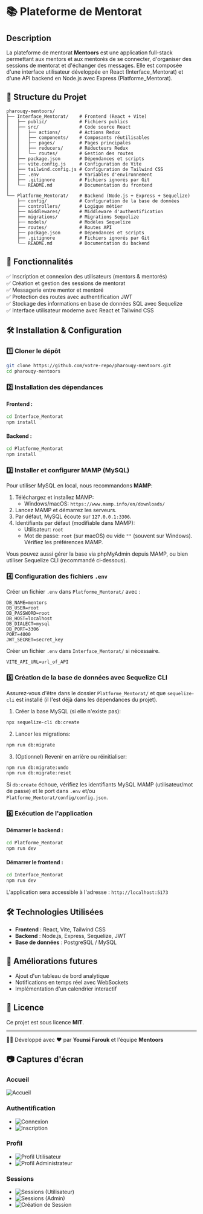 # 📚 Plateforme de Mentorat

## Description

La plateforme de mentorat **Mentoors** est une application full-stack permettant aux mentors et aux mentorés de se connecter, d'organiser des sessions de mentorat et d'échanger des messages. Elle est composée d'une interface utilisateur développée en React (Interface_Mentorat) et d'une API backend en Node.js avec Express (Platforme_Mentorat).

## 📁 Structure du Projet

```
pharouqy-mentoors/
├── Interface_Mentorat/    # Frontend (React + Vite)
│   ├── public/            # Fichiers publics
│   ├── src/               # Code source React
│   │   ├── actions/       # Actions Redux
│   │   ├── components/    # Composants réutilisables
│   │   ├── pages/         # Pages principales
│   │   ├── reducers/      # Réducteurs Redux
│   │   └── routes/        # Gestion des routes
│   ├── package.json       # Dépendances et scripts
│   ├── vite.config.js     # Configuration de Vite
│   ├── tailwind.config.js # Configuration de Tailwind CSS
│   ├── .env               # Variables d'environnement
│   ├── .gitignore         # Fichiers ignorés par Git
│   └── README.md          # Documentation du frontend
│
└── Platforme_Mentorat/    # Backend (Node.js + Express + Sequelize)
    ├── config/            # Configuration de la base de données
    ├── controllers/       # Logique métier
    ├── middlewares/       # Middleware d'authentification
    ├── migrations/        # Migrations Sequelize
    ├── models/            # Modèles Sequelize
    ├── routes/            # Routes API
    ├── package.json       # Dépendances et scripts
    ├── .gitignore         # Fichiers ignorés par Git
    └── README.md          # Documentation du backend
```

## 🚀 Fonctionnalités

✅ Inscription et connexion des utilisateurs (mentors & mentorés)  
✅ Création et gestion des sessions de mentorat  
✅ Messagerie entre mentor et mentoré  
✅ Protection des routes avec authentification JWT  
✅ Stockage des informations en base de données SQL avec Sequelize  
✅ Interface utilisateur moderne avec React et Tailwind CSS  

## 🛠️ Installation & Configuration

### 1️⃣ Cloner le dépôt
```bash
git clone https://github.com/votre-repo/pharouqy-mentoors.git
cd pharouqy-mentoors
```

### 2️⃣ Installation des dépendances
#### Frontend :
```bash
cd Interface_Mentorat
npm install
```
#### Backend :
```bash
cd Platforme_Mentorat
npm install
```

### 3️⃣ Installer et configurer MAMP (MySQL)

Pour utiliser MySQL en local, nous recommandons **MAMP**:

1. Téléchargez et installez MAMP:
   - Windows/macOS: `https://www.mamp.info/en/downloads/`
2. Lancez MAMP et démarrez les serveurs.
3. Par défaut, MySQL écoute sur `127.0.0.1:3306`.
4. Identifiants par défaut (modifiable dans MAMP):
   - Utilisateur: `root`
   - Mot de passe: `root` (sur macOS) ou vide `""` (souvent sur Windows). Vérifiez les préférences MAMP.

Vous pouvez aussi gérer la base via phpMyAdmin depuis MAMP, ou bien utiliser Sequelize CLI (recommandé ci‑dessous).

### 4️⃣ Configuration des fichiers `.env`
Créer un fichier `.env` dans `Platforme_Mentorat/` avec :
```
DB_NAME=mentors
DB_USER=root
DB_PASSWORD=root
DB_HOST=localhost
DB_DIALECT=mysql
DB_PORT=3306
PORT=4000
JWT_SECRET=secret_key
```
Créer un fichier `.env` dans `Interface_Mentorat/` si nécessaire.
```
VITE_API_URL=url_of_API
```

### 5️⃣ Création de la base de données avec Sequelize CLI

Assurez‑vous d'être dans le dossier `Platforme_Mentorat/` et que `sequelize-cli` est installé (il l'est déjà dans les dépendances du projet).

1. Créer la base MySQL (si elle n'existe pas):
```bash
npx sequelize-cli db:create
```

2. Lancer les migrations:
```bash
npm run db:migrate
```

3. (Optionnel) Revenir en arrière ou réinitialiser:
```bash
npm run db:migrate:undo
npm run db:migrate:reset
```

Si `db:create` échoue, vérifiez les identifiants MySQL MAMP (utilisateur/mot de passe) et le port dans `.env` et/ou `Platforme_Mentorat/config/config.json`.

### 6️⃣ Exécution de l'application
#### Démarrer le backend :
```bash
cd Platforme_Mentorat
npm run dev
```

#### Démarrer le frontend :
```bash
cd Interface_Mentorat
npm run dev
```

L'application sera accessible à l'adresse : `http://localhost:5173`

## 🛠 Technologies Utilisées
- **Frontend** : React, Vite, Tailwind CSS
- **Backend** : Node.js, Express, Sequelize, JWT
- **Base de données** : PostgreSQL / MySQL

## 📌 Améliorations futures
- Ajout d'un tableau de bord analytique
- Notifications en temps réel avec WebSockets
- Implémentation d'un calendrier interactif

## 📄 Licence
Ce projet est sous licence **MIT**.

---

👨‍💻 Développé avec ❤️ par **Younsi Farouk** et l'équipe **Mentoors**


## 📷 Captures d'écran

### Accueil
![Accueil](Captures_App/Home.png)

### Authentification
- ![Connexion](Captures_App/Signin.png)
- ![Inscription](Captures_App/Signup.png)

### Profil
- ![Profil Utilisateur](Captures_App/Profil.png)
- ![Profil Administrateur](Captures_App/Profil(Admin).png)

### Sessions
- ![Sessions (Utilisateur)](Captures_App/Sessions.png)
- ![Sessions (Admin)](Captures_App/Session(Admin).png)
- ![Création de Session](Captures_App/CreateSession.png)
